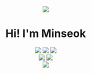 <div align="center">
<img src="https://capsule-render.vercel.app/api?type=waving&color=timeGradient&height=300&section=header&text=Minseok%20Kang&fontSize=90&animation=fadeIn" />
<h1>Hi! I'm Minseok</h1>
<img src="https://img.shields.io/badge/C-A8B9CC?style=for-the-badge&logo=C&logoColor=white">
<img src="https://img.shields.io/badge/Python-3776AB?style=for-the-badge&logo=Python&logoColor=white">
<img src="https://img.shields.io/badge/Java-007396?style=for-the-badge&logo=OpenJDK&logoColor=white"/>
<br>
<img src="https://img.shields.io/badge/HTML5-E34F26?style=for-the-badge&logo=HTML5&logoColor=white">
<img src="https://img.shields.io/badge/CSS3-1572B6?style=for-the-badge&logo=CSS3&logoColor=white">
<br>
<img src="https://capsule-render.vercel.app/api?type=waving&color=timeGradient&height=300&section=footer&text=Thank%20You&fontSize=70&animation=fadeIn" />
<div>
